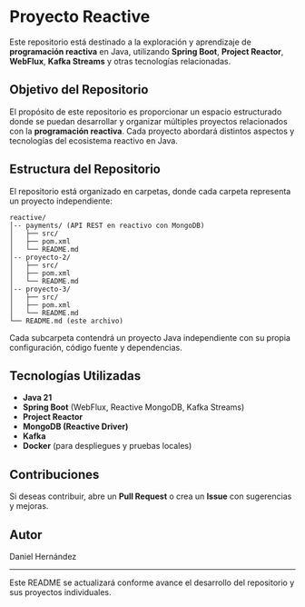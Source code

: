 # Proyecto Reactive

Este repositorio está destinado a la exploración y aprendizaje de **programación reactiva** en Java, utilizando **Spring Boot**, **Project Reactor**, **WebFlux**, **Kafka Streams** y otras tecnologías relacionadas.

## Objetivo del Repositorio
El propósito de este repositorio es proporcionar un espacio estructurado donde se puedan desarrollar y organizar múltiples proyectos relacionados con la **programación reactiva**. Cada proyecto abordará distintos aspectos y tecnologías del ecosistema reactivo en Java.

## Estructura del Repositorio
El repositorio está organizado en carpetas, donde cada carpeta representa un proyecto independiente:

```
reactive/
│-- payments/ (API REST en reactivo con MongoDB)
│   ├── src/
│   ├── pom.xml
│   └── README.md
│-- proyecto-2/
│   ├── src/
│   ├── pom.xml
│   └── README.md
│-- proyecto-3/
│   ├── src/
│   ├── pom.xml
│   └── README.md
└── README.md (este archivo)
```


Cada subcarpeta contendrá un proyecto Java independiente con su propia configuración, código fuente y dependencias.

## Tecnologías Utilizadas
- **Java 21**
- **Spring Boot** (WebFlux, Reactive MongoDB, Kafka Streams)
- **Project Reactor**
- **MongoDB (Reactive Driver)**
- **Kafka**
- **Docker** (para despliegues y pruebas locales)

## Contribuciones
Si deseas contribuir, abre un **Pull Request** o crea un **Issue** con sugerencias y mejoras.

## Autor
Daniel Hernández

---
Este README se actualizará conforme avance el desarrollo del repositorio y sus proyectos individuales.
